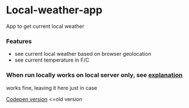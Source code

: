 # Local-weather-app
App to get current  local  weather

### Features
* see current local weather based on browser geolocation
* see  current temperature in F/C

### When run locally works on local server only, see [explanation](https://stackoverflow.com/a/8456586)
works  fine, leaving it here just in case

 [Codepen version](https://codepen.io/Annestezia/pen/wdZOrd) <=old  version


